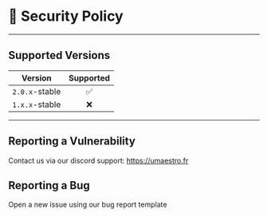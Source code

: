 # 🔐 Security Policy

---

## Supported Versions

| Version      | Supported          |
| ------------ | :----------------: |
| `2.0.x`-stable | ✅ |
| `1.x.x`-stable | ❌ |

---

## Reporting a Vulnerability

Contact us via our discord support: https://umaestro.fr

## Reporting a Bug

Open a new issue using our bug report template

